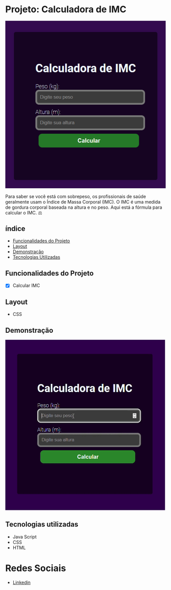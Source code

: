 # Projeto: Calculadora de IMC
![LabelCalculadora](/assets/imc.png)

Para saber se você está com sobrepeso, os profissionais de saúde geralmente usam o Índice de Massa Corporal (IMC). 
O IMC é uma medida de gordura corporal baseada na altura e no peso. Aqui está a fórmula para calcular o IMC. ⚖️

## índice
- <a href="#funcionalidades-do-projeto">Funcionalidades do Projeto</a>
- <a href="#Layout">Layout<a>
- <a href="#demonstração">Demonstração<a>
- <a href="#tecnologias-utilizadas">Tecnologias Utilizadas<a>

## Funcionalidades do Projeto
- [x] Calcular IMC
       

## Layout
- CSS

## Demonstração
![Link demonstraçãoo](/assets/imc.gif)

## Tecnologias utilizadas
- Java Script
- CSS
- HTML

# Redes Sociais

- [Linkedin](https://www.linkedin.com/in/luan-estifer-rodrigues-pereira-7577a2285/)
